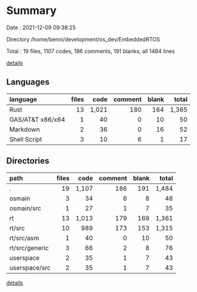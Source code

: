 # Summary

Date : 2021-12-09 09:38:25

Directory /home/benni/development/os_dev/EmbeddedRTOS

Total : 19 files,  1107 codes, 186 comments, 191 blanks, all 1484 lines

[details](details.md)

## Languages
| language | files | code | comment | blank | total |
| :--- | ---: | ---: | ---: | ---: | ---: |
| Rust | 13 | 1,021 | 180 | 164 | 1,365 |
| GAS/AT&T x86/x64 | 1 | 40 | 0 | 10 | 50 |
| Markdown | 2 | 36 | 0 | 16 | 52 |
| Shell Script | 3 | 10 | 6 | 1 | 17 |

## Directories
| path | files | code | comment | blank | total |
| :--- | ---: | ---: | ---: | ---: | ---: |
| . | 19 | 1,107 | 186 | 191 | 1,484 |
| osmain | 3 | 34 | 6 | 8 | 48 |
| osmain/src | 1 | 27 | 1 | 7 | 35 |
| rt | 13 | 1,013 | 179 | 169 | 1,361 |
| rt/src | 10 | 989 | 173 | 153 | 1,315 |
| rt/src/asm | 1 | 40 | 0 | 10 | 50 |
| rt/src/generic | 3 | 66 | 2 | 8 | 76 |
| userspace | 2 | 35 | 1 | 7 | 43 |
| userspace/src | 2 | 35 | 1 | 7 | 43 |

[details](details.md)